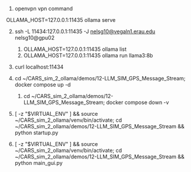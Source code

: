 1. openvpn vpn command


OLLAMA_HOST=127.0.0.1:11435 ollama serve


2. ssh -L 11434:127.0.0.1:11435 -J nelsg10@vegaln1.erau.edu nelsg10@gpu02

    1. OLLAMA_HOST=127.0.0.1:11435 ollama list
    2. OLLAMA_HOST=127.0.0.1:11435 ollama run llama3:8b

3. curl localhost:11434

3. cd ~/CARS_sim_2_ollama/demos/12-LLM_SIM_GPS_Message_Stream; docker compose up -d

    1. cd ~/CARS_sim_2_ollama/demos/12-LLM_SIM_GPS_Message_Stream; docker compose down -v

4. [ -z "$VIRTUAL_ENV" ] && source ~/CARS_sim_2_ollama/venv/bin/activate; cd ~/CARS_sim_2_ollama/demos/12-LLM_SIM_GPS_Message_Stream && python startup.py


5. [ -z "$VIRTUAL_ENV" ] && source ~/CARS_sim_2_ollama/venv/bin/activate; cd ~/CARS_sim_2_ollama/demos/12-LLM_SIM_GPS_Message_Stream && python main_gui.py

